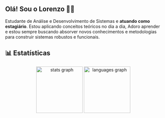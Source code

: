 ## Olá! Sou o Lorenzo 👨‍💻
Estudante de Análise e Desenvolvimento de Sistemas e **atuando como estagiário**. Estou aplicando conceitos teóricos no dia a dia, Adoro aprender e estou sempre buscando absorver novos conhecimentos e metodologias para construir sistemas robustos e funcionais.

<h2 align = "left"> 📊 Estatísticas </h2>

###

<div align = "center">
  <img src = "https://github-readme-stats.vercel.app/api?username=hashigt&hide_title=false&hide_rank=false&show_icons=true&include_all_commits=true&count_private=true&disable_animations=false&theme=github_dark&locale=en&hide_border=false&order=1" height = "150" alt = "stats graph" />
  <img src = "https://github-readme-stats.vercel.app/api/top-langs?username=hashigt&locale=en&hide_title=false&layout=compact&card_width=320&langs_count=5&theme=github_dark&hide_border=false&order=2" height = "150" alt = "languages graph" />
</div>

###

